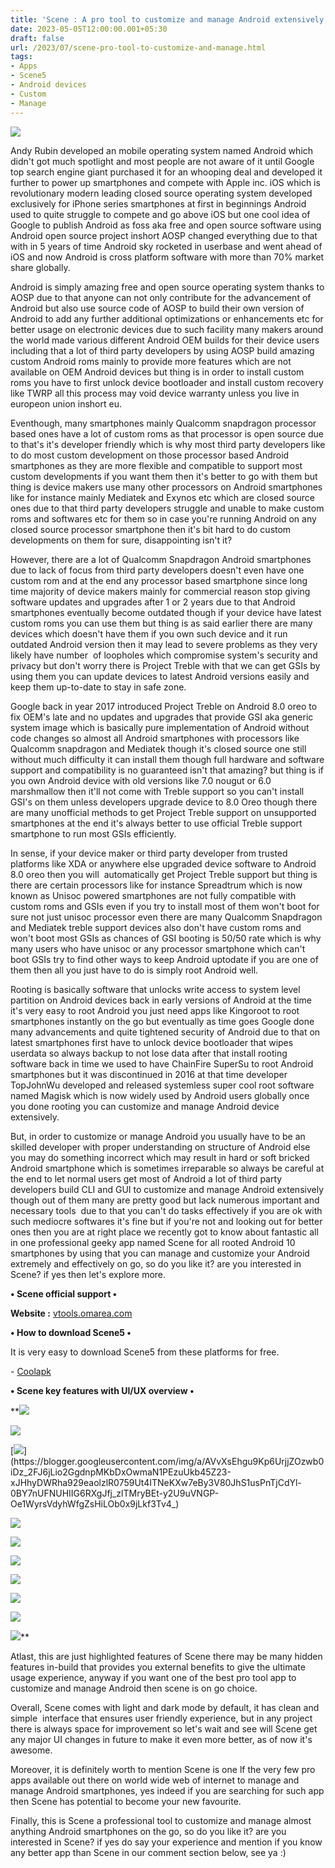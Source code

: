 ```yaml
---
title: 'Scene : A pro tool to customize and manage Android extensively.'
date: 2023-05-05T12:00:00.001+05:30
draft: false
url: /2023/07/scene-pro-tool-to-customize-and-manage.html
tags: 
- Apps
- Scene5
- Android devices
- Custom
- Manage
---
```


 [![](https://blogger.googleusercontent.com/img/a/AVvXsEh2TgOb2t-dnsFChvoF8_CLmYWI5vv4H4L1fcNNizaE7WugAKh_hS5OoYzhfqHPN3AUE19I83EX5cYsac3CZ2NtHT7-ur1PdTcGcIdby1B0dvJ9bLY7PkxAiqJcImre9SHlwK0taykiRKh8amcNVU3UlxylWUnY3IinS0q_RoL5eV55IHPoWB3OeNTHzj77)](https://blogger.googleusercontent.com/img/a/AVvXsEh2TgOb2t-dnsFChvoF8_CLmYWI5vv4H4L1fcNNizaE7WugAKh_hS5OoYzhfqHPN3AUE19I83EX5cYsac3CZ2NtHT7-ur1PdTcGcIdby1B0dvJ9bLY7PkxAiqJcImre9SHlwK0taykiRKh8amcNVU3UlxylWUnY3IinS0q_RoL5eV55IHPoWB3OeNTHzj77) 

  

Andy Rubin developed an mobile operating system named Android which didn't got much spotlight and most people are not aware of it until Google top search engine giant purchased it for an whooping deal and developed it further to power up smartphones and compete with Apple inc. iOS which is revolutionary modern leading closed source operating system developed exclusively for iPhone series smartphones at first in beginnings Android used to quite struggle to compete and go above iOS but one cool idea of Google to publish Android as foss aka free and open source software using Android open source project inshort AOSP changed everything due to that with in 5 years of time Android sky rocketed in userbase and went ahead of iOS and now Android is cross platform software with more than 70% market share globally.

  

Android is simply amazing free and open source operating system thanks to AOSP due to that anyone can not only contribute for the advancement of Android but also use source code of AOSP to build their own version of Android to add any further additional optimizations or enhancements etc for better usage on electronic devices due to such facility many makers around the world made various different Android OEM builds for their device users including that a lot of third party developers by using AOSP build amazing custom Android roms mainly to provide more features which are not available on OEM Android devices but thing is in order to install custom roms you have to first unlock device bootloader and install custom recovery like TWRP all this process may void device warranty unless you live in europeon union inshort eu.

  

Eventhough, many smartphones mainly Qualcomm snapdragon processor based ones have a lot of custom roms as that processor is open source due to that's it's developer friendly which is why most third party developers like to do most custom development on those processor based Android smartphones as they are more flexible and compatible to support most custom developments if you want them then it's better to go with them but thing is device makers use many other processors on Android smartphones like for instance mainly Mediatek and Exynos etc which are closed source ones due to that third party developers struggle and unable to make custom roms and softwares etc for them so in case you're running Android on any closed source processor smartphone then it's bit hard to do custom developments on them for sure, disappointing isn't it?

  

However, there are a lot of Qualcomm Snapdragon Android smartphones due to lack of focus from third party developers doesn't even have one custom rom and at the end any processor based smartphone since long time majority of device makers mainly for commercial reason stop giving software updates and upgrades after 1 or 2 years due to that Android smartphones eventually become outdated though if your device have latest custom roms you can use them but thing is as said earlier there are many devices which doesn't have them if you own such device and it run outdated Android version then it may lead to severe problems as they very likely have number  of loopholes which compromise system's security and privacy but don't worry there is Project Treble with that we can get GSIs by using them you can update devices to latest Android versions easily and keep them up-to-date to stay in safe zone.

  

Google back in year 2017 introduced Project Treble on Android 8.0 oreo to fix OEM's late and no updates and upgrades that provide GSI aka generic system image which is basically pure implementation of Android without code changes so almost all Android smartphones with processors like Qualcomm snapdragon and Mediatek though it's closed source one still without much difficulty it can install them though full hardware and software support and compatibility is no guaranteed isn't that amazing? but thing is if you own Android device with old versions like 7.0 nougut or 6.0 marshmallow then it'll not come with Treble support so you can't install GSI's on them unless developers upgrade device to 8.0 Oreo though there are many unofficial methods to get Project Treble support on unsupported smartphones at the end it's always better to use official Treble support smartphone to run most GSIs efficiently.

  

In sense, if your device maker or third party developer from trusted platforms like XDA or anywhere else upgraded device software to Android 8.0 oreo then you will  automatically get Project Treble support but thing is there are certain processors like for instance Spreadtrum which is now known as Unisoc powered smartphones are not fully compatible with custom roms and GSIs even if you try to install most of them won't boot for sure not just unisoc processor even there are many Qualcomm Snapdragon and Mediatek treble support devices also don't have custom roms and won't boot most GSIs as chances of GSI booting is 50/50 rate which is why many users who have unisoc or any processor smartphone which can't boot GSIs try to find other ways to keep Android uptodate if you are one of them then all you just have to do is simply root Android well.

  

Rooting is basically software that unlocks write access to system level partition on Android devices back in early versions of Android at the time it's very easy to root Android you just need apps like Kingoroot to root smartphones instantly on the go but eventually as time goes Google done many advancements and quite tightened security of Android due to that on latest smartphones first have to unlock device bootloader that wipes userdata so always backup to not lose data after that install rooting software back in time we used to have ChainFire SuperSu to root Android smartphones but it was discontinued in 2016 at that time developer TopJohnWu developed and released systemless super cool root software named Magisk which is now widely used by Android users globally once you done rooting you can customize and manage Android device extensively.

  

But, in order to customize or manage Android you usually have to be an skilled developer with proper understanding on structure of Android else you may do something incorrect which may result in hard or soft bricked Android smartphone which is sometimes irreparable so always be careful at the end to let normal users get most of Android a lot of third party developers build CLI and GUI to customize and manage Android extensively though out of them many are pretty good but lack numerous important and necessary tools  due to that you can't do tasks effectively if you are ok with such mediocre softwares it's fine but if you're not and looking out for better ones then you are at right place we recently got to know about fantastic all in one professional geeky app named Scene for all rooted Android 10 smartphones by using that you can manage and customize your Android extremely and effectively on go, so do you like it? are you interested in Scene? if yes then let's explore more.

  

**• Scene official support •**

**Website :** [vtools.omarea.com](http://vtools.omarea.com)

**• How to download Scene5 •**

It is very easy to download Scene5 from these platforms for free.

\- [Coolapk](https://www.coolapk.com/apk/com.omarea.vtools)

**• Scene key features with UI/UX overview •**

 **[![](https://blogger.googleusercontent.com/img/a/AVvXsEiIWrbAmPQNsY9E0x4lp9qkbxFGORA5TtCCfqt9jp-ubI4dGTdBs9oYyXN1Lss0TviPagtv3DYIYapPkoFnt-G8o3FNN40S-MjZ6RhXVPxxmnp_pE5LG2Gr95LyU06HVch5jvvJBmCTERWUwuJqEprn1hzyzvngIYhL17qsmHSxPV3kVNQMxewxuP4RoVYE)](https://blogger.googleusercontent.com/img/a/AVvXsEiIWrbAmPQNsY9E0x4lp9qkbxFGORA5TtCCfqt9jp-ubI4dGTdBs9oYyXN1Lss0TviPagtv3DYIYapPkoFnt-G8o3FNN40S-MjZ6RhXVPxxmnp_pE5LG2Gr95LyU06HVch5jvvJBmCTERWUwuJqEprn1hzyzvngIYhL17qsmHSxPV3kVNQMxewxuP4RoVYE) 

 [![](https://blogger.googleusercontent.com/img/a/AVvXsEjKu0nY7YnEBO3_AymU7GnAsSGPqaaQM9AjXOxAILP2c-JoHh3TpoyzrUAHkuPQUbylfo8XLWSVpHjnUF71e78Ytt7BWMJTYWUKzHncel2BBuvrkcgF8JPm5snTXpk9AkxHEEVSlRXpx9tdOBZawZ8MZuocUOJPoueY-qsEPk6Q7W1k0WUTat_mlwkK2OPB)](https://blogger.googleusercontent.com/img/a/AVvXsEjKu0nY7YnEBO3_AymU7GnAsSGPqaaQM9AjXOxAILP2c-JoHh3TpoyzrUAHkuPQUbylfo8XLWSVpHjnUF71e78Ytt7BWMJTYWUKzHncel2BBuvrkcgF8JPm5snTXpk9AkxHEEVSlRXpx9tdOBZawZ8MZuocUOJPoueY-qsEPk6Q7W1k0WUTat_mlwkK2OPB) 

 [![](https://blogger.googleusercontent.com/img/a/AVvXsEhgu9Kp6UrjjZOzwb0iDz_2FJ6jLio2GgdnpMKbDxOwmaN1PEzuUkb45Z23-xJHhyDWRha929eaolzlR0759Ut4ITNeKXw7eBy3V80JhS1usPnTjCdYl-0BY7nUFNUHIIG6RXgJfj_zlTMryBEt-y2U9uVNGP-Oe1WyrsVdyhWfgZsHiLOb0x9jLkf3Tv4_)](https://blogger.googleusercontent.com/img/a/AVvXsEhgu9Kp6UrjjZOzwb0iDz_2FJ6jLio2GgdnpMKbDxOwmaN1PEzuUkb45Z23-xJHhyDWRha929eaolzlR0759Ut4ITNeKXw7eBy3V80JhS1usPnTjCdYl-0BY7nUFNUHIIG6RXgJfj_zlTMryBEt-y2U9uVNGP-Oe1WyrsVdyhWfgZsHiLOb0x9jLkf3Tv4_) 

 [![](https://blogger.googleusercontent.com/img/a/AVvXsEiO7yIdcs8tDiLxyA57ypgkafz5JOdeETWOpchl53TJh5b1ivhYxWQqysWBRrgSP0Y4XUFHvx7OLHKPotJ603r6cn3WCpZWnROJAYcmq1m0-QwqfpaxGsLkSncrL7GC6CQ6hRNk0Qbyub_xXRfT7BIAWbuz4nFOx5alb1z-kB9dz-7cu9BgpgeoIli7Je2r)](https://blogger.googleusercontent.com/img/a/AVvXsEiO7yIdcs8tDiLxyA57ypgkafz5JOdeETWOpchl53TJh5b1ivhYxWQqysWBRrgSP0Y4XUFHvx7OLHKPotJ603r6cn3WCpZWnROJAYcmq1m0-QwqfpaxGsLkSncrL7GC6CQ6hRNk0Qbyub_xXRfT7BIAWbuz4nFOx5alb1z-kB9dz-7cu9BgpgeoIli7Je2r) 

 [![](https://blogger.googleusercontent.com/img/a/AVvXsEhNDMaWmuqhdyN6w45HNFRkN0S2dxZo_4D3mninC5dPml4n0pRR3aywaegu6xPEI1DrgVDczuvlC_IhdC21bmUJMudBxiiSsoYw9H3tfESLff40__aX0bMPeMJ_fxA-I75I43E5j5__UAAnJsUeYqBah_-vczWf-PzhEKEDCbN5wOaTd1pTFAtClhXugtMq)](https://blogger.googleusercontent.com/img/a/AVvXsEhNDMaWmuqhdyN6w45HNFRkN0S2dxZo_4D3mninC5dPml4n0pRR3aywaegu6xPEI1DrgVDczuvlC_IhdC21bmUJMudBxiiSsoYw9H3tfESLff40__aX0bMPeMJ_fxA-I75I43E5j5__UAAnJsUeYqBah_-vczWf-PzhEKEDCbN5wOaTd1pTFAtClhXugtMq) 

 [![](https://blogger.googleusercontent.com/img/a/AVvXsEjxCRe0s6_EFrgHtNmSJ1Xp_l7Ll7jbQqTqcAkGfT8Bsjy6Cwk6qJs0trPAs52YgQU1jq6hyD0dOSxMUEk2N4KqfCbn0VCUvY0343E74Z3MTge1_CXsZ0HCjEqIv8YKiBsYwOk5FsTz7lqUM9e57sGKCtgTbehkd5j9C6jzo-KfgQ-A-tI1RRdXdI8cWfe3)](https://blogger.googleusercontent.com/img/a/AVvXsEjxCRe0s6_EFrgHtNmSJ1Xp_l7Ll7jbQqTqcAkGfT8Bsjy6Cwk6qJs0trPAs52YgQU1jq6hyD0dOSxMUEk2N4KqfCbn0VCUvY0343E74Z3MTge1_CXsZ0HCjEqIv8YKiBsYwOk5FsTz7lqUM9e57sGKCtgTbehkd5j9C6jzo-KfgQ-A-tI1RRdXdI8cWfe3) 

 [![](https://blogger.googleusercontent.com/img/a/AVvXsEgwnbWfwTmPZzi-EsA8Hiwq4OYnYHYqC7abVnFo7zrQbWmz5S9daNZA0weR0Sdbkqaibxb4ZKB9KI_832fDKl6HnK-7Kv1R3vrWuAAy6KOCXyHW2WX-8jBV8N2iNwmoXwh56Q9WiAB4m3mtrx7-Mmj51eik-BBMlpGWYfXxbqFp6D3e70mdWxnrGpfBSj0d)](https://blogger.googleusercontent.com/img/a/AVvXsEgwnbWfwTmPZzi-EsA8Hiwq4OYnYHYqC7abVnFo7zrQbWmz5S9daNZA0weR0Sdbkqaibxb4ZKB9KI_832fDKl6HnK-7Kv1R3vrWuAAy6KOCXyHW2WX-8jBV8N2iNwmoXwh56Q9WiAB4m3mtrx7-Mmj51eik-BBMlpGWYfXxbqFp6D3e70mdWxnrGpfBSj0d) 

 [![](https://blogger.googleusercontent.com/img/a/AVvXsEjkN2hb33ODXdIZPOSKS_zGA6-c4q-4xhLBxGH3-7QwBQSF4k9SAYu3XUJ4sVQvR2rORL8ThdSjrh6j9MaI7ajbKbIo7W7T2Y96wedgftd3s_TgTDSUwbW89xnZjK6jQDLHjUhTBDUE4l1RvUz-fEr6dg9j5VWYIVt2Xna6pnXdr7cZtqfEK5iW270ds56I)](https://blogger.googleusercontent.com/img/a/AVvXsEjkN2hb33ODXdIZPOSKS_zGA6-c4q-4xhLBxGH3-7QwBQSF4k9SAYu3XUJ4sVQvR2rORL8ThdSjrh6j9MaI7ajbKbIo7W7T2Y96wedgftd3s_TgTDSUwbW89xnZjK6jQDLHjUhTBDUE4l1RvUz-fEr6dg9j5VWYIVt2Xna6pnXdr7cZtqfEK5iW270ds56I) 

 [![](https://blogger.googleusercontent.com/img/a/AVvXsEjRJ-0NYFMwqxhm8DacTwBR-q8L66l9h9azT9J_ywKn66nXqWNw1c1h2gRCJT1lx2NcJJ50jcfVVwHoBfsGfeOuHNo34yD4P-mVfSnskM-mRxzyG78pi6TNtTB73vbeJ1UC8cFiJd5doFlsjMNEC3EF5vRxvqdTAnoEwqLUf9bCytCfTRXm_lXI-61EO3Y6)](https://blogger.googleusercontent.com/img/a/AVvXsEjRJ-0NYFMwqxhm8DacTwBR-q8L66l9h9azT9J_ywKn66nXqWNw1c1h2gRCJT1lx2NcJJ50jcfVVwHoBfsGfeOuHNo34yD4P-mVfSnskM-mRxzyG78pi6TNtTB73vbeJ1UC8cFiJd5doFlsjMNEC3EF5vRxvqdTAnoEwqLUf9bCytCfTRXm_lXI-61EO3Y6) 

 [![](https://blogger.googleusercontent.com/img/a/AVvXsEhpk_58OIqEnfX0O-Xcc7w_sxcSs5D66vgT-kaujELcgRtXAihy00nEQkYgP9f7D2r8q5Ns8WF0i_wizMSmk3s-Kz3SjD7-iwcFSa6fEM1GbIZqVZM0BbOHRNGMl-5oiiBgGUTJgybGhd1P_4sWkcwuznPlyA-XF6XSbSodH6uaFxZUSwqqIeL9f2BDDSCc)](https://blogger.googleusercontent.com/img/a/AVvXsEhpk_58OIqEnfX0O-Xcc7w_sxcSs5D66vgT-kaujELcgRtXAihy00nEQkYgP9f7D2r8q5Ns8WF0i_wizMSmk3s-Kz3SjD7-iwcFSa6fEM1GbIZqVZM0BbOHRNGMl-5oiiBgGUTJgybGhd1P_4sWkcwuznPlyA-XF6XSbSodH6uaFxZUSwqqIeL9f2BDDSCc)** 

Atlast, this are just highlighted features of Scene there may be many hidden features in-build that provides you external benefits to give the ultimate usage experience, anyway if you want one of the best pro tool app to customize and manage Android then scene is on go choice.

  

Overall, Scene comes with light and dark mode by default, it has clean and simple  interface that ensures user friendly experience, but in any project there is always space for improvement so let's wait and see will Scene get any major UI changes in future to make it even more better, as of now it's awesome.

  

Moreover, it is definitely worth to mention Scene is one lf the very few pro apps available out there on world wide web of internet to manage and manage Android smartphones, yes indeed if you are searching for such app then Scene has potential to become your new favourite.

  

Finally, this is Scene a professional tool to customize and manage almost anything Android smartphones on the go, so do you like it? are you interested in Scene? if yes do say your experience and mention if you know any better app than Scene in our comment section below, see ya :)